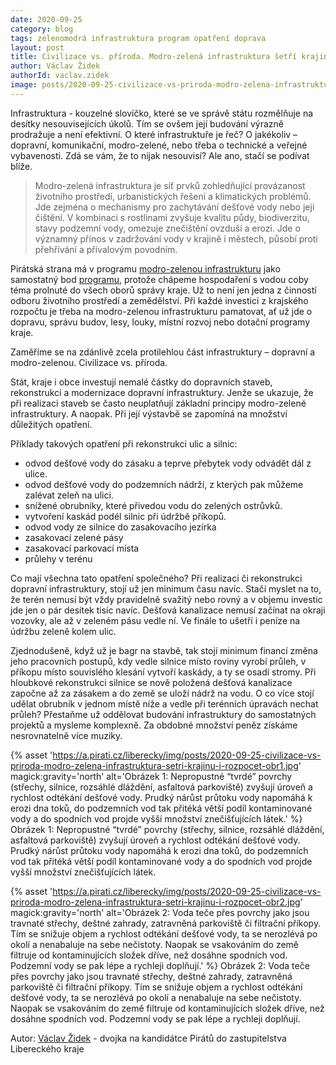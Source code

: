 ```yaml
---
date: 2020-09-25
category: blog
tags: zelenomodrá infrastruktura program opatření doprava
layout: post
title: Civilizace vs. příroda. Modro-zelená infrastruktura šetří krajinu i rozpočet
author: Václav Židek
authorId: vaclav.zidek
image: posts/2020-09-25-civilizace-vs-priroda-modro-zelena-infrastruktura-setri-krajinu-i-rozpocet-titulek.jpg
---
```

Infrastruktura - kouzelné slovíčko, které se ve správě státu rozmělňuje na desítky nesouvisejících úkolů. Tím se ovšem její budování výrazně prodražuje a není efektivní. O které infrastruktuře je řeč? O jakékoliv – dopravní, komunikační, modro-zelené, nebo třeba o technické a veřejné vybavenosti. Zdá se vám, že to nijak nesouvisí? Ale ano, stačí se podívat blíže.

> Modro-zelená infrastruktura je síť prvků zohledňující provázanost životního prostředí, urbanistických řešení a klimatických problémů. Jde zejména o mechanismy pro zachytávání dešťové vody nebo její čištění. V kombinaci s rostlinami zvyšuje kvalitu půdy, biodiverzitu, stavy podzemní vody, omezuje znečištění ovzduší a erozi. Jde o významný přínos v zadržování vody v krajině i městech, působí proti přehřívání a přívalovým povodním.

Pirátská strana má v programu [modro-zelenou infrastrukturu](/program/kraj2020/modro-zelena-infrastruktura/) jako samostatný bod [programu](/krajske-volby/?pohled=program), protože chápeme hospodaření s vodou coby téma prolnuté do všech oborů správy kraje. Už to není jen jedna z činností odboru životního prostředí a zemědělství. Při každé investici z krajského rozpočtu je třeba na modro-zelenou infrastrukturu pamatovat, ať už jde o dopravu, správu budov, lesy, louky, místní rozvoj nebo dotační programy kraje.

Zaměříme se na zdánlivě zcela protilehlou část infrastruktury – dopravní a modro-zelenou. Civilizace vs. příroda.

Stát, kraje i obce investují nemalé částky do dopravních staveb, rekonstrukcí a modernizace dopravní infrastruktury. Jenže se ukazuje, že při realizaci staveb se často neuplatňují základní principy modro-zelené infrastruktury. A naopak. Při její výstavbě se zapomíná na množství důležitých opatření.

Příklady takových opatření při rekonstrukci ulic a silnic:
- odvod dešťové vody do zásaku a teprve přebytek vody odvádět dál z ulice.
- odvod dešťové vody do podzemních nádrží, z kterých pak můžeme zalévat zeleň na ulici.
- snížené obrubníky, které přivedou vodu do zelených ostrůvků.
- vytvoření kaskád podél silnic při údržbě příkopů.
- odvod vody ze silnice do zasakovacího jezírka
- zasakovací zelené pásy
- zasakovací parkovací místa
- průlehy v terénu

Co mají všechna tato opatření společného? Při realizaci  či rekonstrukci dopravní infrastruktury, stojí už jen minimum času navíc. Stačí myslet na to, že terén nemusí být vždy pravidelně svažitý nebo rovný a v objemu investic jde jen o pár desítek tisíc navíc. Dešťová kanalizace nemusí začínat na okraji vozovky, ale až v zeleném pásu vedle ní. Ve finále to ušetří i peníze na údržbu zeleně kolem ulic.

Zjednodušeně, když už je bagr na stavbě, tak stojí minimum financí změna jeho pracovních postupů, kdy vedle silnice místo roviny vyrobí průleh, v příkopu místo souvislého klesání vytvoří kaskády, a ty se osadí stromy. Při hloubkové rekonstrukci silnice se nově položená dešťová kanalizace započne až za zásakem a do země se uloží nádrž na vodu. O co více stojí udělat obrubník v jednom místě níže a vedle při terénních úpravách nechat průleh? Přestaňme už oddělovat budování infrastruktury do samostatných projektů a mysleme komplexně. Za obdobné množství peněz získáme nesrovnatelně více muziky.

{% asset 'https://a.pirati.cz/liberecky/img/posts/2020-09-25-civilizace-vs-priroda-modro-zelena-infrastruktura-setri-krajinu-i-rozpocet-obr1.jpg' magick:gravity='north' alt='Obrázek 1: Nepropustné “tvrdé” povrchy (střechy, silnice, rozsáhlé dláždění, asfaltová parkoviště) zvyšují úroveň a rychlost odtékání dešťové vody. Prudký nárůst průtoku vody napomáhá k erozi dna toků, do podzemních vod tak přitéká větší podíl kontaminované vody a do spodních vod  projde vyšší množství znečišťujících látek.' %}
Obrázek 1: Nepropustné “tvrdé” povrchy (střechy, silnice, rozsáhlé dláždění, asfaltová parkoviště) zvyšují úroveň a rychlost odtékání dešťové vody. Prudký nárůst průtoku vody napomáhá k erozi dna toků, do podzemních vod tak přitéká větší podíl kontaminované vody a do spodních vod  projde vyšší množství znečišťujících látek.

{% asset 'https://a.pirati.cz/liberecky/img/posts/2020-09-25-civilizace-vs-priroda-modro-zelena-infrastruktura-setri-krajinu-i-rozpocet-obr2.jpg' magick:gravity='north' alt='Obrázek 2: Voda teče přes povrchy jako jsou travnaté střechy, deštné zahrady, zatravněná parkoviště či filtrační příkopy. Tím se snižuje objem a rychlost odtékání dešťové vody, ta se nerozlévá po okolí a nenabaluje na sebe nečistoty. Naopak se vsakováním do země filtruje od kontaminujících složek dříve, než dosáhne spodních vod. Podzemní vody se pak lépe a rychleji doplňují.' %}
Obrázek 2: Voda teče přes povrchy jako jsou travnaté střechy, deštné zahrady, zatravněná parkoviště či filtrační příkopy. Tím se snižuje objem a rychlost odtékání dešťové vody, ta se nerozlévá po okolí a nenabaluje na sebe nečistoty. Naopak se vsakováním do země filtruje od kontaminujících složek dříve, než dosáhne spodních vod. Podzemní vody se pak lépe a rychleji doplňují.

Autor: [Václav Židek](/lide/vaclav-zidek) - dvojka na kandidátce Pirátů do zastupitelstva Libereckého kraje